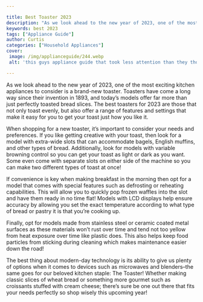 ```yaml
---

title: Best Toaster 2023
description: "As we look ahead to the new year of 2023, one of the most exciting kitchen appliances to consider is a brand-new toaster. Toasters...check it out to learn"
keywords: best 2023
tags: ["Appliance Guide"]
author: Curtis
categories: ["Household Appliances"]
cover: 
 image: /img/applianceguide/244.webp
 alt: 'this guys appliance guide that took less attention than they thought'

---
```


As we look ahead to the new year of 2023, one of the most exciting kitchen appliances to consider is a brand-new toaster. Toasters have come a long way since their invention in 1893, and today’s models offer far more than just perfectly toasted bread slices. The best toasters for 2023 are those that not only toast evenly, but also offer a range of features and settings that make it easy for you to get your toast just how you like it.

When shopping for a new toaster, it’s important to consider your needs and preferences. If you like getting creative with your toast, then look for a model with extra-wide slots that can accommodate bagels, English muffins, and other types of bread. Additionally, look for models with variable browning control so you can get your toast as light or dark as you want. Some even come with separate slots on either side of the machine so you can make two different types of toast at once! 

If convenience is key when making breakfast in the morning then opt for a model that comes with special features such as defrosting or reheating capabilities. This will allow you to quickly pop frozen waffles into the slot and have them ready in no time flat! Models with LCD displays help ensure accuracy by allowing you set the exact temperature according to what type of bread or pastry it is that you’re cooking up. 

Finally, opt for models made from stainless steel or ceramic coated metal surfaces as these materials won’t rust over time and tend not too yellow from heat exposure over time like plastic does. This also helps keep food particles from sticking during cleaning which makes maintenance easier down the road! 

The best thing about modern-day technology is its ability to give us plenty of options when it comes to devices such as microwaves and blenders–the same goes for our beloved kitchen staple: The Toaster! Whether making classic slices of wheat bread or something more gourmet such as croissants stuffed with cream cheese; there’s sure be one out there that fits your needs perfectly so shop wisely this upcoming year!
